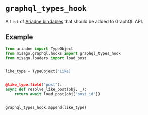 # `graphql_types_hook`

A `list` of [Ariadne bindables](https://ariadnegraphql.org/docs/resolvers) that should be added to GraphQL API.


## Example

```python
from ariadne import TypeObject
from misago.graphql.hooks import graphql_types_hook
from misago.loaders import load_post


like_type = TypeObject("Like)


@like_type.field("post"):
async def resolve_like_post(obj, _):
    return await load_post(obj["post_id"])


graphql_types_hook.append(like_type)
```
